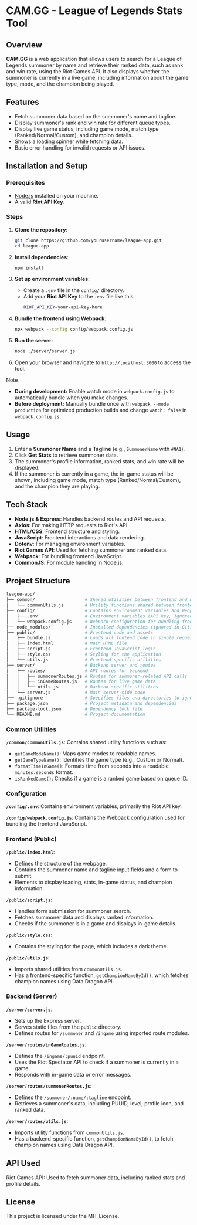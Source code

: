 # CAM.GG - League of Legends Stats Tool

## Overview

**CAM.GG** is a web application that allows users to search for a League of Legends summoner by name and retrieve their ranked data, such as rank and win rate, using the Riot Games API. It also displays whether the summoner is currently in a live game, including information about the game type, mode, and the champion being played.

## Features

- Fetch summoner data based on the summoner's name and tagline.
- Display summoner's rank and win rate for different queue types.
- Display live game status, including game mode, match type (Ranked/Normal/Custom), and champion details.
- Shows a loading spinner while fetching data.
- Basic error handling for invalid requests or API issues.

## Installation and Setup

### Prerequisites

- [Node.js](https://nodejs.org/) installed on your machine.
- A valid **Riot API Key**.

### Steps

1. **Clone the repository**:
    ```bash
    git clone https://github.com/yourusername/league-app.git
    cd league-app
    ```

2. **Install dependencies**:
    ```bash
    npm install
    ```

3. **Set up environment variables**:
    - Create a `.env` file in the `config/` directory.
    - Add your **Riot API Key** to the `.env` file like this:
      ```bash
      RIOT_API_KEY=your-api-key-here
      ```

4. **Bundle the frontend using Webpack**:
    ```bash
    npx webpack --config config/webpack.config.js
    ```

5. **Run the server**:
    ```bash
    node ./server/server.js
    ```

6. Open your browser and navigate to `http://localhost:3000` to access the tool.

> [!NOTE]
> - **During development:** Enable watch mode in `webpack.config.js` to automatically bundle when you make changes.
> - **Before deployment:** Manually bundle once with `webpack --mode production` for optimized production builds and change `watch: false` in `webpack.config.js`.

## Usage

1. Enter a **Summoner Name** and a **Tagline** (e.g., `SummonerName` with `#NA1`).
2. Click **Get Stats** to retrieve summoner data.
3. The summoner's profile information, ranked stats, and win rate will be displayed.
4. If the summoner is currently in a game, the in-game status will be shown, including game mode, match type (Ranked/Normal/Custom), and the champion they are playing.

## Tech Stack

- **Node.js & Express**: Handles backend routes and API requests.
- **Axios**: For making HTTP requests to Riot's API.
- **HTML/CSS**: Frontend structure and styling.
- **JavaScript**: Frontend interactions and data rendering.
- **Dotenv**: For managing environment variables.
- **Riot Games API**: Used for fetching summoner and ranked data.
- **Webpack**: For bundling frontend JavaScript.
- **CommonJS**: For module handling in Node.js.

## Project Structure

```bash
league-app/
├── common/                   # Shared utilities between frontend and backend
│   └── commonUtils.js        # Utility functions shared between frontend and backend
├── config/                   # Contains environment variables and Webpack configuration
│   ├── .env                  # Environment variables (API key, ignored in Git) 
│   └── webpack.config.js     # Webpack configuration for bundling frontend
├── node_modules/             # Installed dependencies (ignored in Git)
├── public/                   # Frontend code and assets
│   ├── bundle.js             # Loads all fontend code in single request (ignored in Git)
│   ├── index.html            # Main HTML file
│   ├── script.js             # Frontend JavaScript logic
│   ├── style.css             # Styling for the application
│   └── utils.js              # Frontend-specific utilities
├── server/                   # Backend server and routes
│   ├── routes/               # API routes for backend
│   │   ├── summonerRoutes.js # Routes for summoner-related API calls
│   │   ├── inGameRoutes.js   # Routes for live game data
│   │   └── utils.js          # Backend-specific utilities
│   └── server.js             # Main server-side code
├── .gitignore                # Specifies files and directories to ignore in Git
├── package.json              # Project metadata and dependencies
├── package-lock.json         # Dependency lock file
└── README.md                 # Project documentation
```

### Common Utilities

**`/common/commonUtils.js`**: Contains shared utility functions such as:

-   `getGameModeName()`: Maps game modes to readable names.
-   `getGameTypeName()`: Identifies the game type (e.g., Custom or Normal).
-   `formatTimeInGame()`: Formats time from seconds into a readable `minutes:seconds` format.
-   `isRankedGame()`: Checks if a game is a ranked game based on queue ID.

### Configuration

**`/config/.env`**: Contains environment variables, primarily the Riot API key.

**`/config/webpack.config.js`**: Contains the Webpack configuration used for bundling the frontend JavaScript.

### Frontend (Public)

**`/public/index.html`**:

-   Defines the structure of the webpage.
-   Contains the summoner name and tagline input fields and a form to submit.
-   Elements to display loading, stats, in-game status, and champion information.

**`/public/script.js`**:

-   Handles form submission for summoner search.
-   Fetches summoner data and displays ranked information.
-   Checks if the summoner is in a game and displays in-game details.

**`/public/style.css`**:

-   Contains the styling for the page, which includes a dark theme.

**`/public/utils.js`**:

-   Imports shared utilities from `commonUtils.js`.
-   Has a frontend-specific function, `getChampionNameById()`, which fetches champion names using Data Dragon API.

### Backend (Server)

**`/server/server.js`**:

-   Sets up the Express server.
-   Serves static files from the `public` directory.
-   Defines routes for `/summoner` and `/ingame` using imported route modules.

**`/server/routes/inGameRoutes.js`**:

-   Defines the `/ingame/:puuid` endpoint.
-   Uses the Riot Spectator API to check if a summoner is currently in a game.
-   Responds with in-game data or error messages.

**`/server/routes/summonerRoutes.js`**:

-   Defines the `/summoner/:name/:tagline` endpoint.
-   Retrieves a summoner's data, including PUUID, level, profile icon, and ranked data.

**`/server/routes/utils.js`**:

-   Imports utility functions from `commonUtils.js`.
-   Has a backend-specific function, `getChampionNameById()`, to fetch champion names using Data Dragon API.

API Used
--------

Riot Games API: Used to fetch summoner data, including ranked stats and profile details.

License
-------

This project is licensed under the MIT License.